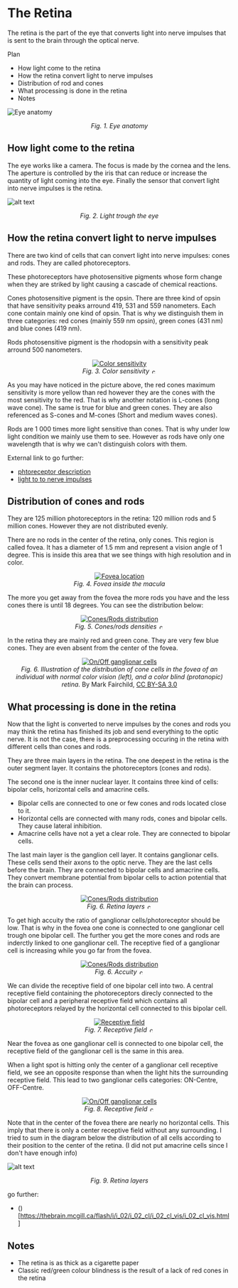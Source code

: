 # The Retina

The retina is the part of the eye that converts light into nerve impulses that is sent to the brain through the optical nerve.

Plan
- How light come to the retina
- How the retina convert light to nerve impulses
- Distribution of rod and cones
- What processing is done in the retina
- Notes

![Eye anatomy](img/eye.png "Eye anatomy")
<center><i>Fig. 1. Eye anatomy </i></center>

## How light come to the retina
The eye works like a camera. The focus is made by the cornea and the lens. The aperture is controlled by the iris that can reduce or increase the quantity of light coming into the eye. Finally the sensor that convert light into nerve impulses is the retina.

![alt text](img/eye_rays.png "Eye image")
<center><i>Fig. 2. Light trough the eye </i></center>

## How the retina convert light to nerve impulses
There are two kind of cells that can convert light into nerve impulses: cones and rods. They are called photoreceptors.

These photoreceptors have photosensitive pigments whose form change when they are striked by light causing a cascade of chemical reactions.

Cones photosensitive pigment is the opsin. There are three kind of opsin that have sensitivity peaks arround 419, 531 and 559 nanometers. Each cone contain mainly one kind of opsin. That is why we distinguish them in three categories: red cones (mainly 559 nm opsin), green cones (431 nm) and blue cones (419 nm).

Rods photosensitive pigment is the rhodopsin with a sensitivity peak arround 500 nanometers.

<center>
    <a href="https://thebrain.mcgill.ca/flash/a/a_02/a_02_m/a_02_m_vis/a_02_m_vis.html" rel="some text"><img src="img/cones_rods.jpg" alt="Color sensitivity" /></a>
</center>
<center>
    <i>Fig. 3. Color sensitivity</i>
    <img src="img/copyleft_logo.png" height="12" alt="copy-left" />
</center>


As you may have noticed in the picture above, the red cones maximum sensitivity is more yellow than red however they are the cones with the most sensitivity to the red. That is why another notation is L-cones (long wave cone). The same is true for blue and green cones. They are also referenced as S-cones and M-cones (Short and medium waves cones).

Rods are 1 000 times more light sensitive than cones. That is why under low light condition we mainly use them to see. However as rods have only one wavelength that is why we can't distinguish colors with them.


External link to go further:
- [phtoreceptor description](https://thebrain.mcgill.ca/flash/d/d_02/d_02_m/d_02_m_vis/d_02_m_vis.html)
- [light to to nerve impulses](https://thebrain.mcgill.ca/flash/i/i_02/i_02_m/i_02_m_vis/i_02_m_vis.html#2)

## Distribution of cones and rods
They are 125 million photoreceptors in the retina: 120 million rods and 5 million cones. However they are not distributed evenly.

There are no rods in the center of the retina, only cones. This region is called fovea. It has a diameter of 1.5 mm and represent a vision angle of 1 degree. This is inside this area that we see things with high resolution and in color.

<center>
<a href="" rel="some text"><img src="img/eye_fovea_only.png" alt="Fovea location" /></a>
</center>
<center><i>Fig. 4. Fovea inside the macula</i></center>

The more you get away from the fovea the more rods you have and the less cones there is until 18 degrees. You can see the distribution below:
<center>
<a href="https://thebrain.mcgill.ca/flash/i/i_02/i_02_cl/i_02_cl_vis/i_02_cl_vis.html" rel="some text"><img src="img/cone_rod_distribution.jpg" alt="Cones/Rods distribution" /></a>
</center>
<center>
    <i>Fig. 5. Cones/rods densities</i>
    <img src="img/copyleft_logo.png" height="12" alt="copy-left" />
</center>

In the retina they are mainly red and green cone. They are very few blue cones. They are even absent from the center of the fovea.
<center>
<a href="https://commons.wikimedia.org/w/index.php?curid=32075732" rel="some text"><img src="img/ConeMosaics.jpg" alt="On/Off ganglionar cells" /></a>
</center>
<center>
  <i>Fig. 6. Illustration of the distribution of cone cells in the fovea of an individual with normal color vision (left), and a color blind (protanopic) retina.</i>
  By Mark Fairchild, <a href="https://creativecommons.org/licenses/by-sa/3.0" title="Creative Commons Attribution-Share Alike 3.0">CC BY-SA 3.0</a>
</center>


##  What processing is done in the retina
Now that the light is converted to nerve impulses by the cones and rods you may think the retina has finished its job and send everything to the optic nerve. It is not the case, there is a preprocessing occuring in the retina with different cells than cones and rods.

They are three main layers in the retina. The one deepest in the retina is the outer segment layer. It contains the photoreceptors (cones and rods).

The second one is the inner nuclear layer. It contains three kind of cells: bipolar cells, horizontal cells and amacrine cells.
- Bipolar cells are connected to one or few cones and rods located close to it.
- Horizontal cells are connected with many rods, cones and bipolar cells. They cause lateral inhibition.
- Amacrine cells have not a yet a clear role. They are connected to bipolar cells.

The last main layer is the ganglion cell layer. It contains ganglionar cells. These cells send their axons to the optic nerve. They are the last cells before the brain. They are connected to bipolar cells and amacrine cells. They convert membrane potential from bipolar cells to action potential that the brain can process.

<center>
<a href="https://thebrain.mcgill.ca/flash/i/i_02/i_02_cl/i_02_cl_vis/i_02_cl_vis.html" rel="some text"><img src="img/retina_cells.jpg" alt="Cones/Rods distribution" /></a>
</center>
<center>
    <i>Fig. 6. Retina layers</i>
    <img src="img/copyleft_logo.png" height="12" alt="copy-left" />
</center>

To get high accuity the ratio of ganglionar cells/photoreceptor should be low. That is why in the fovea one cone is connected to one ganglionar cell trough one bipolar cell. The further you get the more cones and rods are inderctly linked to one ganglionar cell. The receptive fied of a ganglionar cell is increasing while you go far from the fovea.
<center>
<a href="https://thebrain.mcgill.ca/flash/i/i_02/i_02_cl/i_02_cl_vis/i_02_cl_vis.html" rel="some text"><img src="img/accuity.jpg" alt="Cones/Rods distribution" /></a>
</center>
<center>
    <i>Fig. 6. Accuity</i>
    <img src="img/copyleft_logo.png" height="12" alt="copy-left" />
</center>

We can divide the receptive field of one bipolar cell into two. A central receptive field containing the photoreceptors direcly connected to the bipolar cell and a peripheral receptive field which contains all photoreceptors relayed by the horizontal cell connected to this bipolar cell.
<center>
<a href="https://thebrain.mcgill.ca/flash/i/i_02/i_02_cl/i_02_cl_vis/i_02_cl_vis.html" rel="some text"><img src="img/receptive_field.jpg" alt="Receptive field" /></a>
</center>
<center>
    <i>Fig. 7. Receptive field</i>
    <img src="img/copyleft_logo.png" height="12" alt="copy-left" />
</center>

Near the fovea as one ganglionar cell is connected to one bipolar cell, the receptive field of the ganglionar cell is the same in this area.

When a light spot is hitting only the center of a ganglionar cell receptive field, we see an opposite response than when the light hits the surrounding receptive field.
This lead to two ganglionar cells categories: ON-Centre, OFF-Centre.

<center>
<a href="https://thebrain.mcgill.ca/flash/i/i_02/i_02_cl/i_02_cl_vis/i_02_cl_vis.html" rel="some text"><img src="img/On_off_response.jpg" alt="On/Off ganglionar cells" /></a>
</center>
<center>
    <i>Fig. 8. Receptive field</i>
    <img src="img/copyleft_logo.png" height="12" alt="copy-left" />
</center>

Note that in the center of the fovea there are nearly no horizontal cells. This imply that there is only a center receptive field without any surrounding. I tried to sum in the diagram below the distribution of all cells according to their position to the center of the retina. (I did not put amacrine cells since I don't have enough info)

![alt text](img/retina.png "Retina image")
<center><i>Fig. 9. Retina layers</i></center>


go further:
- ()[https://thebrain.mcgill.ca/flash/i/i_02/i_02_cl/i_02_cl_vis/i_02_cl_vis.html]

## Notes
- The retina is as thick as a cigarette paper
- Classic red/green colour blindness is the result of a lack of red cones in the retina